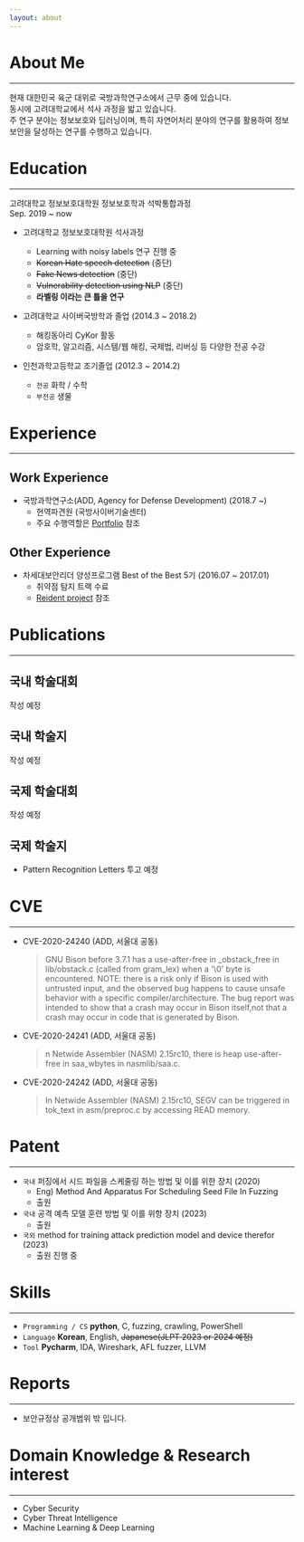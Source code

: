 ```yaml
---
layout: about 
---
```


# About Me
___  

현재 대한민국 육군 대위로 국방과학연구소에서 근무 중에 있습니다.    
동시에 고려대학교에서 석사 과정을 밟고 있습니다.  
주 연구 분야는 정보보호와 딥러닝이며, 특히 자연어처리 분야의 연구를 활용하여 정보보안을 달성하는 연구를 수행하고 있습니다.

# Education
___

<div class="resume-row">
  <div class="resume-desc">고려대학교 정보보호대학원 정보보호학과 석박통합과정</div>
  <div class="resume-appendix">
    <div class="resume-organization"> </div>
    <div class="resume-date">Sep. 2019 ~ now</div>
  </div>
</div>


- 고려대학교 정보보호대학원 석사과정 
    - Learning with noisy labels 연구 진행 중   
    - ~~Korean Hate speech detection~~ (중단)
    - ~~Fake News detection~~ (중단)
    - ~~Vulnerability detection using NLP~~ (중단)
    - **라벨링 이라는 큰 틀을 연구**

- 고려대학교 사이버국방학과 졸업 (2014.3 ~ 2018.2)
    - 해킹동아리 CyKor 활동
    - 암호학, 알고리즘, 시스템/웹 해킹, 국제법, 리버싱 등 다양한 전공 수강
- 인천과학고등학교 조기졸업 (2012.3 ~ 2014.2)
    - ```전공``` 화학 / 수학
    - ```부전공```  생물

# Experience
___
## Work Experience
- 국방과학연구소(ADD, Agency for Defense Development) (2018.7 ~)
  - 현역파견원 (국방사이버기술센터)
  - 주요 수행역할은 [Portfolio](https://ssinsch.github.io/portfolio/) 참조

## Other Experience
- 차세대보안리더 양성프로그램 Best of the Best 5기 (2016.07 ~ 2017.01)
    - 취약점 탐지 트랙 수료
    - [Reident project](https://ssinsch.github.io/portfolio/) 참조

# Publications
___
## 국내 학술대회
작성 예정

## 국내 학술지
작성 예정

## 국제 학술대회
작성 예정

## 국제 학술지
- Pattern Recognition Letters 투고 예정

# CVE
___
- CVE-2020-24240 (ADD, 서울대 공동)
    >GNU Bison before 3.7.1 has a use-after-free in _obstack_free in lib/obstack.c (called from gram_lex) when a '\0' byte is encountered. NOTE: there is a risk only if Bison is used with untrusted input, and the observed bug happens to cause unsafe behavior with a specific compiler/architecture. The bug report was intended to show that a crash may occur in Bison itself,not that a crash may occur in code that is generated by Bison.
- CVE-2020-24241 (ADD, 서울대 공동)
  >n Netwide Assembler (NASM) 2.15rc10, there is heap use-after-free in saa_wbytes in nasmlib/saa.c.
- CVE-2020-24242 (ADD, 서울대 공동)
    >In Netwide Assembler (NASM) 2.15rc10, SEGV can be triggered in tok_text in asm/preproc.c by accessing READ memory.

# Patent
___
- ```국내``` 퍼징에서 시드 파일을 스케줄링 하는 방법 및 이를 위한 장치 (2020)
  - Eng) Method And Apparatus For Scheduling Seed File In Fuzzing
  - 출원
- ```국내``` 공격 예측 모델 훈련 방법 및 이를 위항 장치 (2023) 
  - 출원
- ```국외``` method for training attack prediction model and device therefor (2023)
  - 출원 진행 중

# Skills
___
- ```Programming / CS```  **python**, C, fuzzing, crawling, PowerShell
- ```Language``` **Korean**, English, ~~Japanese(JLPT 2023 or 2024 예정)~~
- ```Tool``` **Pycharm**, IDA, Wireshark, AFL fuzzer, LLVM


# Reports
___
- 보안규정상 공개범위 밖 입니다.

# Domain Knowledge & Research interest
___ 
- Cyber Security
- Cyber Threat Intelligence
- Machine Learning & Deep Learning
